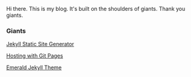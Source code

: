 Hi there. This is my blog. It's built on the shoulders of giants. Thank you giants.


### Giants
[Jekyll Static Site Generator](https://jekyllrb.com/)

[Hosting with Git Pages](https://pages.github.com/)

[Emerald Jekyll Theme](https://github.com/KingFelix/emerald)
